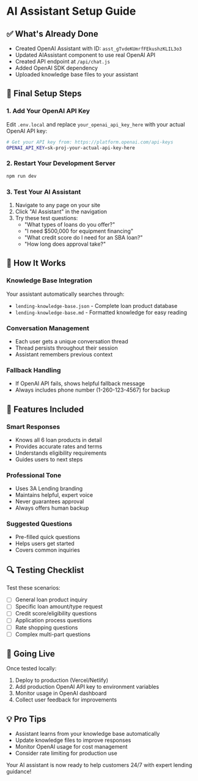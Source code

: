 # AI Assistant Setup Guide

## ✅ What's Already Done
- Created OpenAI Assistant with ID: `asst_gTvdeKUmrfFEkushzKLIL3o3`
- Updated AIAssistant component to use real OpenAI API
- Created API endpoint at `/api/chat.js`
- Added OpenAI SDK dependency
- Uploaded knowledge base files to your assistant

## 🔧 Final Setup Steps

### 1. Add Your OpenAI API Key
Edit `.env.local` and replace `your_openai_api_key_here` with your actual OpenAI API key:

```bash
# Get your API key from: https://platform.openai.com/api-keys
OPENAI_API_KEY=sk-proj-your-actual-api-key-here
```

### 2. Restart Your Development Server
```bash
npm run dev
```

### 3. Test Your AI Assistant
1. Navigate to any page on your site
2. Click "AI Assistant" in the navigation
3. Try these test questions:
   - "What types of loans do you offer?"
   - "I need $500,000 for equipment financing"
   - "What credit score do I need for an SBA loan?"
   - "How long does approval take?"

## 🤖 How It Works

### Knowledge Base Integration
Your assistant automatically searches through:
- `lending-knowledge-base.json` - Complete loan product database
- `lending-knowledge-base.md` - Formatted knowledge for easy reading

### Conversation Management
- Each user gets a unique conversation thread
- Thread persists throughout their session
- Assistant remembers previous context

### Fallback Handling
- If OpenAI API fails, shows helpful fallback message
- Always includes phone number (1-260-123-4567) for backup

## 🎯 Features Included

### Smart Responses
- Knows all 6 loan products in detail
- Provides accurate rates and terms
- Understands eligibility requirements
- Guides users to next steps

### Professional Tone
- Uses 3A Lending branding
- Maintains helpful, expert voice
- Never guarantees approval
- Always offers human backup

### Suggested Questions
- Pre-filled quick questions
- Helps users get started
- Covers common inquiries

## 🔍 Testing Checklist

Test these scenarios:
- [ ] General loan product inquiry
- [ ] Specific loan amount/type request
- [ ] Credit score/eligibility questions
- [ ] Application process questions
- [ ] Rate shopping questions
- [ ] Complex multi-part questions

## 🚀 Going Live

Once tested locally:
1. Deploy to production (Vercel/Netlify)
2. Add production OpenAI API key to environment variables
3. Monitor usage in OpenAI dashboard
4. Collect user feedback for improvements

## 💡 Pro Tips

- Assistant learns from your knowledge base automatically
- Update knowledge files to improve responses
- Monitor OpenAI usage for cost management
- Consider rate limiting for production use

Your AI assistant is now ready to help customers 24/7 with expert lending guidance!